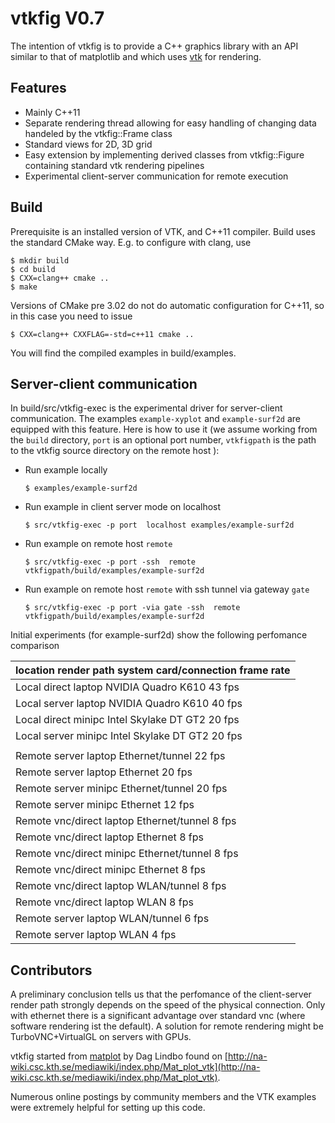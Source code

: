 vtkfig V0.7
============

The intention of  vtkfig is to provide a C++  graphics library with an API similar to that of matplotlib and which uses [vtk](http://vtk.org) for rendering.

## Features

- Mainly C++11
- Separate rendering thread allowing for easy handling of changing data  handeled by the vtkfig::Frame class
- Standard views for 2D, 3D grid
- Easy extension by implementing derived classes from vtkfig::Figure containing standard vtk rendering pipelines
- Experimental client-server communication for remote execution


## Build

Prerequisite is an installed version of VTK, and C++11 compiler. 
Build uses the standard CMake way. E.g. to configure with clang, use

```` 
$ mkdir build
$ cd build
$ CXX=clang++ cmake ..
$ make

````

Versions of CMake pre 3.02 do not do automatic configuration for C++11, so in this case
you need to issue

```` 
$ CXX=clang++ CXXFLAG=-std=c++11 cmake ..

````


You will find the compiled examples in build/examples.

## Server-client  communication

In build/src/vtkfig-exec is the  experimental driver for server-client
communication.  The examples ``example-xyplot`` and ``example-surf2d``
are equipped  with this  feature.  Here  is how to  use it  (we assume
working from  the ``build``  directory, ``port``  is an  optional port
number, ``vtkfigpath`` is  the path to the vtkfig  source directory on
the remote host ):

   - Run example locally

     ````
     $ examples/example-surf2d
     ````

   - Run example in client server mode on localhost

     ````
     $ src/vtkfig-exec -p port  localhost examples/example-surf2d
     ````


   - Run example on remote host ``remote``

     ````
     $ src/vtkfig-exec -p port -ssh  remote vtkfigpath/build/examples/example-surf2d
     ````

   - Run example on remote host ``remote`` with ssh tunnel via gateway  ``gate``

     ````
     $ src/vtkfig-exec -p port -via gate -ssh  remote vtkfigpath/build/examples/example-surf2d
     ````

Initial experiments (for example-surf2d) show the following perfomance comparison

| location  render path  system  card/connection       frame rate |
|-----------------------------------------------------------------|
| Local     direct       laptop  NVIDIA Quadro K610    43 fps     |
| Local     server       laptop  NVIDIA Quadro K610    40 fps     |
| Local     direct       minipc  Intel Skylake DT GT2  20 fps     |
| Local     server       minipc  Intel Skylake DT GT2  20 fps     |
|                                                                 |
| Remote    server       laptop  Ethernet/tunnel       22 fps     |
| Remote    server       laptop  Ethernet              20 fps     |
| Remote    server       minipc  Ethernet/tunnel       20 fps     |
| Remote    server       minipc  Ethernet              12 fps     |
| Remote    vnc/direct   laptop  Ethernet/tunnel       8 fps      |
| Remote    vnc/direct   laptop  Ethernet              8 fps      |
| Remote    vnc/direct   minipc  Ethernet/tunnel       8 fps      |
| Remote    vnc/direct   minipc  Ethernet              8 fps      |
| Remote    vnc/direct   laptop  WLAN/tunnel           8 fps      |
| Remote    vnc/direct   laptop  WLAN                  8 fps      |
| Remote    server       laptop  WLAN/tunnel           6 fps      |
| Remote    server       laptop  WLAN                  4 fps      |

## Contributors


A  preliminary  conclusion  tells  us   that  the  perfomance  of  the
client-server  render  path  strongly  depends on  the  speed  of  the
physical  connection.   Only  with  ethernet there  is  a  significant
advantage  over  standard  vnc   (where  software  rendering  ist  the
default).    A   solution   for   remote   rendering   might   be
TurboVNC+VirtualGL on servers with GPUs.

vtkfig started from [matplot](http://www.csc.kth.se/~dag/matplot_20091021.tar.gz) by Dag Lindbo found on [http://na-wiki.csc.kth.se/mediawiki/index.php/Mat_plot_vtk](http://na-wiki.csc.kth.se/mediawiki/index.php/Mat_plot_vtk).


Numerous online  postings by  community members  and the  VTK examples
were extremely helpful for setting up this code.
